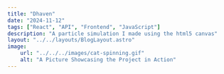 ```yaml
---
title: "Dhaven"
date: "2024-11-12"
tags: ["React", "API", "Frontend", "JavaScript"]
description: "A particle simulation I made using the html5 canvas"
layout: "../../layouts/BlogLayout.astro"
image: 
    url: "../../../images/cat-spinning.gif"
    alt: "A Picture Showcasing the Project in Action"
---
```

